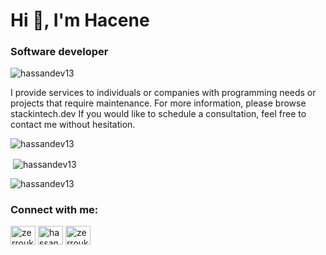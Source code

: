 <h1 align="left">Hi 👋, I'm Hacene</h1>
<h3 align="left">Software developer</h3>

<p align="left"> <img src="https://komarev.com/ghpvc/?username=hassandev13&label=Profile%20views&color=0e75b6&style=flat" alt="hassandev13" /> </p>


<p>
I provide services to individuals or companies with programming needs or projects that require maintenance.
For more information, please browse stackintech.dev
If you would like to schedule a consultation, feel free to contact me without hesitation.
</p>

<p><img align="center" src="https://github-readme-stats.vercel.app/api/top-langs?username=hassandev13&show_icons=true&theme=dark&locale=en&layout=compact" alt="hassandev13" /></p>

<p>&nbsp;<img align="center" src="https://github-readme-stats.vercel.app/api?username=hassandev13&show_icons=true&locale=en" alt="hassandev13" /></p>

<p><img align="center" src="https://github-readme-streak-stats.herokuapp.com/?user=hassandev13&" alt="hassandev13" /></p>

<h3 align="left">Connect with me:</h3>

<p align="left">
<a href="https://linkedin.com/in/zerrouk-mohammed-hacene-a58544180" target="blank"><img align="center" src="https://raw.githubusercontent.com/rahuldkjain/github-profile-readme-generator/master/src/images/icons/Social/linked-in-alt.svg" alt="zerrouk-mohammed-hacene-a58544180" height="30" width="40" /></a>
<a href="https://fb.com/hassan.zerrouk.13" target="blank"><img align="center" src="https://raw.githubusercontent.com/rahuldkjain/github-profile-readme-generator/master/src/images/icons/Social/facebook.svg" alt="hassan.zerrouk.13" height="30" width="40" /></a>
<a href="https://instagram.com/zerrouk_hacene" target="blank"><img align="center" src="https://raw.githubusercontent.com/rahuldkjain/github-profile-readme-generator/master/src/images/icons/Social/instagram.svg" alt="zerrouk_hacene" height="30" width="40" /></a>
</p>

